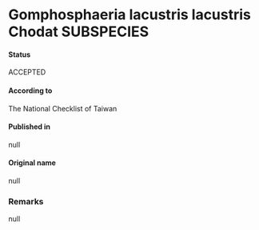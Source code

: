 Gomphosphaeria lacustris lacustris Chodat SUBSPECIES
=======

#### Status
ACCEPTED

#### According to
The National Checklist of Taiwan

#### Published in
null

#### Original name
null

### Remarks
null